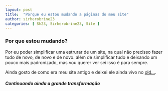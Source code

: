 ```yaml
---
layout: post
title:  "Porque eu estou mudando a páginas do meu site"
author: sirherobrine23
categories: [ Sh23, Sirherobrine23, Site ]
---
```


### Por que estou mudando?

Por eu poder simplificar uma estrurar de um site, na qual não precisso fazer tudo de novo, de novo e de novo. além de simplificar tudo e deixando um pouco mais padronizado, mas vou querer ver sei isso é para sempre.

Ainda gosto de como era meu site antigo e deixei ele ainda vivo no [old...](https://old.sirherobrine23.org).


##### Continuando ainda a grande transformação
